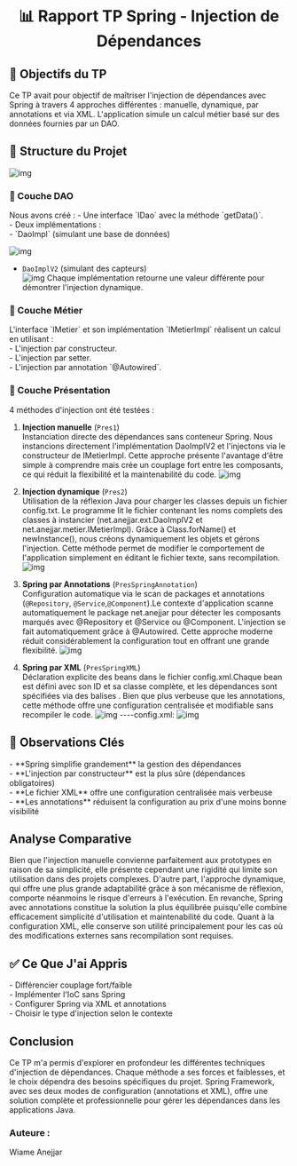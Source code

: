 <h1 align="center">📊 Rapport TP Spring - Injection de Dépendances</h1>

<h2>🎯 Objectifs du TP</h2>
Ce TP avait pour objectif de maîtriser l'injection de dépendances avec Spring à travers 4 approches différentes : manuelle, dynamique, par annotations et via XML. L'application simule un calcul métier basé sur des données fournies par un DAO.

<h2>🧩 Structure du Projet</h2>

  ![img](https://github.com/wiameanejjar/dependency-injection/blob/a104735f0da4dba89a722dbc71301cda99fa039d/struct.JPG)
<h3>🔹 Couche DAO</h3>
Nous avons créé :
- Une interface `IDao` avec la méthode `getData()`.<br>    
- Deux implémentations :   <br>  
  - `DaoImpl` (simulant une base de données)<br>  
   
   ![img](https://github.com/wiameanejjar/dependency-injection/blob/c0d0d5b0092531cfa6840f4d4bdfd0e8a3f82f98/tp.JPG)
  
  - `DaoImplV2` (simulant des capteurs)  <br>
   ![img](https://github.com/wiameanejjar/dependency-injection/blob/915f9d5021b1b7219fab272e78cdd08e7b740317/impl2.JPG)
Chaque implémentation retourne une valeur différente pour démontrer l'injection dynamique.<br>  

<h3>🔹 Couche Métier</h3>
L'interface `IMetier` et son implémentation `IMetierImpl` réalisent un calcul en utilisant :  <br>  
- L'injection par constructeur.  <br>  
- L'injection par setter.  <br>  
- L'injection par annotation `@Autowired`.<br>    

<h3>🔹 Couche Présentation</h3>
4 méthodes d'injection ont été testées :

1. **Injection manuelle** (`Pres1`)  
   Instanciation directe des dépendances sans conteneur Spring. Nous instancions directement l'implémentation DaoImplV2 et l'injectons via le constructeur de IMetierImpl. Cette approche présente l'avantage d'être simple à comprendre mais crée un couplage fort entre les composants, ce qui réduit la flexibilité et la maintenabilité du code.
   ![img](https://github.com/wiameanejjar/dependency-injection/blob/16e4ce7d8e41ece514c8a9cf1a77d1f15dbda9e0/pres1.JPG)
  
3. **Injection dynamique** (`Pres2`)  
   Utilisation de la réflexion Java pour charger les classes depuis un fichier config.txt. Le programme lit le fichier contenant les noms complets des classes à instancier (net.anejjar.ext.DaoImplV2 et net.anejjar.metier.IMetierImpl). Grâce à Class.forName() et newInstance(), nous créons dynamiquement les objets et gérons l'injection. Cette méthode permet de modifier le comportement de l'application simplement en éditant le fichier texte, sans recompilation.
   ![img](https://github.com/wiameanejjar/dependency-injection/blob/843208c40ee4c373dad70e0c15c4310727ef128a/pres2.JPG)

5. **Spring par Annotations** (`PresSpringAnnotation`)  
   Configuration automatique via le scan de packages et annotations (`@Repository`, `@Service`,`@Component`).Le contexte d'application scanne automatiquement le package net.anejjar pour détecter les composants marqués avec @Repository et @Service ou @Component. L'injection se fait automatiquement grâce à @Autowired. Cette approche moderne réduit considérablement la configuration tout en offrant une grande flexibilité.
   ![img](https://github.com/wiameanejjar/dependency-injection/blob/7904f99c3e24d9cbaf24d7c9511b64d2efe88d3b/annotation.JPG)

7. **Spring par XML** (`PresSpringXML`)  
   Déclaration explicite des beans dans le fichier config.xml.Chaque bean est défini avec son ID et sa classe complète, et les dépendances sont spécifiées via des balises <constructor-arg>. Bien que plus verbeuse que les annotations, cette méthode offre une configuration centralisée et modifiable sans recompiler le code.
   ![img](https://github.com/wiameanejjar/dependency-injection/blob/66f0f1fc9c19e2f285875906bf29e8c39996b044/xml.JPG)
   ----config.xml:
   ![img](https://github.com/wiameanejjar/dependency-injection/blob/9ae4b9e3319da856c7c005b66c4fc415161c23f2/configXML.JPG)

<h2>📝 Observations Clés</h2>
- **Spring simplifie grandement** la gestion des dépendances <br>     
- **L'injection par constructeur** est la plus sûre (dépendances obligatoires)<br>      
- **Le fichier XML** offre une configuration centralisée mais verbeuse    <br>  
- **Les annotations** réduisent la configuration au prix d'une moins bonne visibilité  <br>    
<h2>Analyse Comparative</h2>

Bien que l'injection manuelle convienne parfaitement aux prototypes en raison de sa simplicité, elle présente cependant une rigidité qui limite son utilisation dans des projets complexes. D'autre part, l'approche dynamique, qui offre une plus grande adaptabilité grâce à son mécanisme de réflexion, comporte néanmoins le risque d'erreurs à l'exécution. En revanche, Spring avec annotations constitue la solution la plus équilibrée puisqu'elle combine efficacement simplicité d'utilisation et maintenabilité du code. Quant à la configuration XML, elle conserve son utilité principalement pour les cas où des modifications externes sans recompilation sont requises.

<h2>✅ Ce Que J'ai Appris</h2>
- Différencier couplage fort/faible <br>     
- Implémenter l'IoC sans Spring   <br>   
- Configurer Spring via XML et annotations  <br>    
- Choisir le type d'injection selon le contexte <br>     
<h2>Conclusion</h2>
Ce TP m'a permis d'explorer en profondeur les différentes techniques d'injection de dépendances. Chaque méthode a ses forces et faiblesses, et le choix dépendra des besoins spécifiques du projet. Spring Framework, avec ses deux modes de configuration (annotations et XML), offre une solution complète et professionnelle pour gérer les dépendances dans les applications Java.

<h3> Auteure :</h3>
Wiame Anejjar
